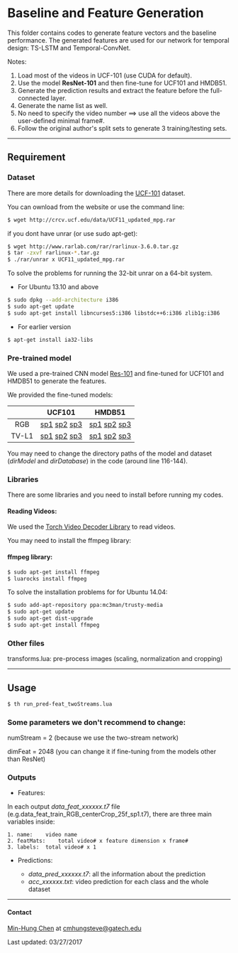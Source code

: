 # Baseline and Feature Generation
This folder contains codes to generate feature vectors and the baseline performance. The generated features are used for our network for temporal design: TS-LSTM and Temporal-ConvNet.

Notes:
1. Load most of the videos in UCF-101 (use CUDA for default).
2. Use the model **ResNet-101** and then fine-tune for UCF101 and HMDB51.
3. Generate the prediction results and extract the feature before the full-connected layer.
4. Generate the name list as well.
5. No need to specify the video number ==> use all the videos above the user-defined minimal frame#.
6. Follow the original author's split sets to generate 3 training/testing sets.

---
## Requirement
### Dataset
There are more details for downloading the [UCF-101](http://crcv.ucf.edu/data/UCF101.php) dataset.

You can ownload from the website or use the command line:
```bash
$ wget http://crcv.ucf.edu/data/UCF11_updated_mpg.rar
```
if you dont have unrar (or use sudo apt-get):
```bash
$ wget http://www.rarlab.com/rar/rarlinux-3.6.0.tar.gz
$ tar -zxvf rarlinux-*.tar.gz
$ ./rar/unrar x UCF11_updated_mpg.rar
```
To solve the problems for running the 32-bit unrar on a 64-bit system.
* For Ubuntu 13.10 and above
```bash
$ sudo dpkg --add-architecture i386
$ sudo apt-get update
$ sudo apt-get install libncurses5:i386 libstdc++6:i386 zlib1g:i386
```
* For earlier version
```bash
$ apt-get install ia32-libs
```

### Pre-trained model
We used a pre-trained CNN model [Res-101](http://torch7.s3-website-us-east-1.amazonaws.com/data/resnet-101.t7) and fine-tuned for UCF101 and HMDB51 to generate the features.

We provided the fine-tuned models:

|                 | UCF101          | HMDB51      |
|:-------------:|:-------------:|:---------:|
| RGB      | [sp1]() [sp2]() [sp3]() | [sp1]() [sp2]() [sp3]() |
| TV-L1       | [sp1]() [sp2]() [sp3]()      |  [sp1]() [sp2]() [sp3]()  |


You may need to change the directory paths of the model and dataset (*dirModel* and *dirDatabase*) in the code (around line 116-144).

### Libraries
There are some libraries and you need to install before running my codes.

#### Reading Videos:
We used the [Torch Video Decoder Library](https://github.com/e-lab/torch-toolbox/tree/master/Video-decoder) to read videos. 

You may need to install the ffmpeg library:
#### ffmpeg library:
```bash
$ sudo apt-get install ffmpeg
$ luarocks install ffmpeg
```
To solve the installation problems for for Ubuntu 14.04:
```bash
$ sudo add-apt-repository ppa:mc3man/trusty-media
$ sudo apt-get update
$ sudo apt-get dist-upgrade
$ sudo apt-get install ffmpeg
```

### Other files
transforms.lua: pre-process images (scaling, normalization and cropping)

---
## Usage
```bash
$ th run_pred-feat_twoStreams.lua
```

### Some parameters we don't recommend to change:
numStream = 2 (because we use the two-stream network)

dimFeat = 2048 (you can change it if fine-tuning from the models other than ResNet)

### Outputs
* Features:

In each output *data_feat_xxxxxx.t7* file (e.g.data_feat_train_RGB_centerCrop_25f_sp1.t7), there are three main variables inside:

    1. name:    video name
    2. featMats:    total video# x feature dimension x frame#
    3. labels:  total video# x 1

* Predictions:

    * *data_pred_xxxxxx.t7*: all the information about the prediction
    * *acc_xxxxxx.txt*: video prediction for each class and the whole dataset


---
#### Contact
[Min-Hung Chen](https://www.linkedin.com/in/chensteven) at <cmhungsteve@gatech.edu>

Last updated: 03/27/2017
